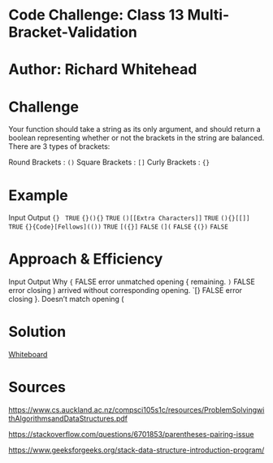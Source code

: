 # Code Challenge: Class 13 Multi-Bracket-Validation

# Author: Richard Whitehead

# Challenge
Your function should take a string as its only argument, and should return a boolean representing whether or not the brackets in the string are balanced. There are 3 types of brackets:

Round Brackets : `()`
Square Brackets : `[]`
Curly Brackets : `{}`

# Example

Input	                      Output
`{}	`                       `TRUE`
`{}(){}`	                  `TRUE`
`()[[Extra Characters]]`	  `TRUE`
`(){}[[]]`                  `TRUE`
`{}{Code}[Fellows](())`	    `TRUE`
`[({}]`	                    `FALSE`
`(](`	                      `FALSE`
`{(})`                      `FALSE`


# Approach & Efficiency

Input	Output	Why
`{`	FALSE	error unmatched opening { remaining.
`)`	FALSE	error closing ) arrived without corresponding opening.
`[}	FALSE	error closing }. Doesn’t match opening (

# Solution

[Whiteboard](assets/multi_bracket_validation.png)

# Sources
https://www.cs.auckland.ac.nz/compsci105s1c/resources/ProblemSolvingwithAlgorithmsandDataStructures.pdf

https://stackoverflow.com/questions/6701853/parentheses-pairing-issue

https://www.geeksforgeeks.org/stack-data-structure-introduction-program/